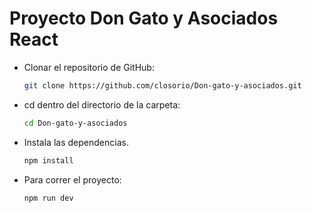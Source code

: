 # **Proyecto Don Gato y Asociados React** 

- Clonar el repositorio de GitHub:

  ```bash
  git clone https://github.com/closorio/Don-gato-y-asociados.git
  ```

- cd dentro del directorio de la carpeta:
  ```bash
  cd Don-gato-y-asociados
  ```

- Instala las dependencias.
  ```bash
  npm install
  ```

- Para correr el proyecto:

  ```bash
  npm run dev
  ```
